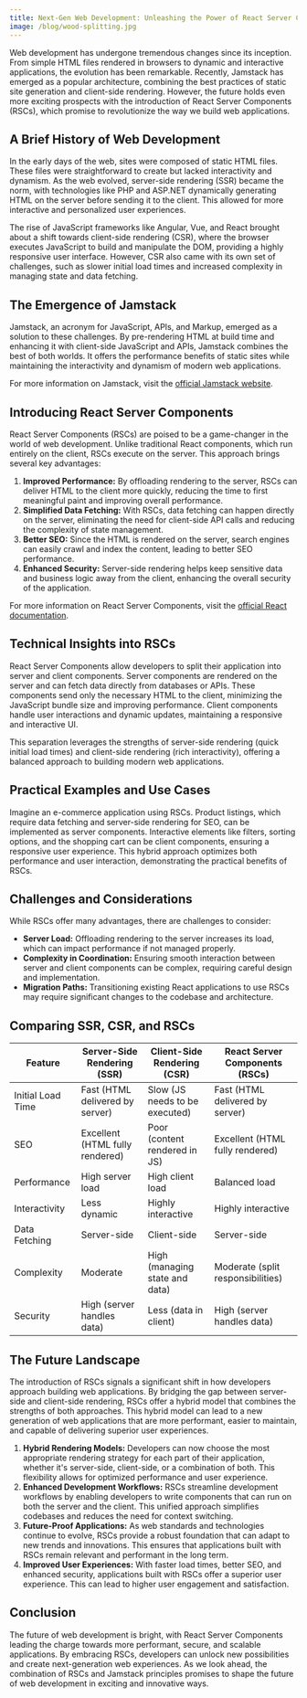 ```yaml
---
title: Next-Gen Web Development: Unleashing the Power of React Server Components
image: /blog/wood-splitting.jpg
---
```


Web development has undergone tremendous changes since its inception. From simple HTML files rendered in browsers to dynamic and interactive applications, the evolution has been remarkable. Recently, Jamstack has emerged as a popular architecture, combining the best practices of static site generation and client-side rendering. However, the future holds even more exciting prospects with the introduction of React Server Components (RSCs), which promise to revolutionize the way we build web applications.

## A Brief History of Web Development

In the early days of the web, sites were composed of static HTML files. These files were straightforward to create but lacked interactivity and dynamism. As the web evolved, server-side rendering (SSR) became the norm, with technologies like PHP and ASP.NET dynamically generating HTML on the server before sending it to the client. This allowed for more interactive and personalized user experiences.

The rise of JavaScript frameworks like Angular, Vue, and React brought about a shift towards client-side rendering (CSR), where the browser executes JavaScript to build and manipulate the DOM, providing a highly responsive user interface. However, CSR also came with its own set of challenges, such as slower initial load times and increased complexity in managing state and data fetching.

## The Emergence of Jamstack

Jamstack, an acronym for JavaScript, APIs, and Markup, emerged as a solution to these challenges. By pre-rendering HTML at build time and enhancing it with client-side JavaScript and APIs, Jamstack combines the best of both worlds. It offers the performance benefits of static sites while maintaining the interactivity and dynamism of modern web applications.

For more information on Jamstack, visit the [official Jamstack website](https://jamstack.org/).

## Introducing React Server Components

React Server Components (RSCs) are poised to be a game-changer in the world of web development. Unlike traditional React components, which run entirely on the client, RSCs execute on the server. This approach brings several key advantages:

1. **Improved Performance:** By offloading rendering to the server, RSCs can deliver HTML to the client more quickly, reducing the time to first meaningful paint and improving overall performance.
2. **Simplified Data Fetching:** With RSCs, data fetching can happen directly on the server, eliminating the need for client-side API calls and reducing the complexity of state management.
3. **Better SEO:** Since the HTML is rendered on the server, search engines can easily crawl and index the content, leading to better SEO performance.
4. **Enhanced Security:** Server-side rendering helps keep sensitive data and business logic away from the client, enhancing the overall security of the application.

For more information on React Server Components, visit the [official React documentation](https://react.dev/blog/2020/12/21/data-fetching-with-react-server-components).

## Technical Insights into RSCs

React Server Components allow developers to split their application into server and client components. Server components are rendered on the server and can fetch data directly from databases or APIs. These components send only the necessary HTML to the client, minimizing the JavaScript bundle size and improving performance. Client components handle user interactions and dynamic updates, maintaining a responsive and interactive UI.

This separation leverages the strengths of server-side rendering (quick initial load times) and client-side rendering (rich interactivity), offering a balanced approach to building modern web applications.

## Practical Examples and Use Cases

Imagine an e-commerce application using RSCs. Product listings, which require data fetching and server-side rendering for SEO, can be implemented as server components. Interactive elements like filters, sorting options, and the shopping cart can be client components, ensuring a responsive user experience. This hybrid approach optimizes both performance and user interaction, demonstrating the practical benefits of RSCs.

## Challenges and Considerations

While RSCs offer many advantages, there are challenges to consider:

- **Server Load:** Offloading rendering to the server increases its load, which can impact performance if not managed properly.
- **Complexity in Coordination:** Ensuring smooth interaction between server and client components can be complex, requiring careful design and implementation.
- **Migration Paths:** Transitioning existing React applications to use RSCs may require significant changes to the codebase and architecture.

## Comparing SSR, CSR, and RSCs

| Feature                    | Server-Side Rendering (SSR)         | Client-Side Rendering (CSR)         | React Server Components (RSCs)    |
|----------------------------|-------------------------------------|-------------------------------------|------------------------------------|
| Initial Load Time          | Fast (HTML delivered by server)     | Slow (JS needs to be executed)      | Fast (HTML delivered by server)    |
| SEO                        | Excellent (HTML fully rendered)     | Poor (content rendered in JS)       | Excellent (HTML fully rendered)    |
| Performance                | High server load                    | High client load                    | Balanced load                      |
| Interactivity              | Less dynamic                        | Highly interactive                  | Highly interactive                 |
| Data Fetching              | Server-side                         | Client-side                         | Server-side                        |
| Complexity                 | Moderate                            | High (managing state and data)      | Moderate (split responsibilities)  |
| Security                   | High (server handles data)          | Less (data in client)           | High (server handles data)         |

## The Future Landscape

The introduction of RSCs signals a significant shift in how developers approach building web applications. By bridging the gap between server-side and client-side rendering, RSCs offer a hybrid model that combines the strengths of both approaches. This hybrid model can lead to a new generation of web applications that are more performant, easier to maintain, and capable of delivering superior user experiences.

1. **Hybrid Rendering Models:** Developers can now choose the most appropriate rendering strategy for each part of their application, whether it's server-side, client-side, or a combination of both. This flexibility allows for optimized performance and user experience.
2. **Enhanced Development Workflows:** RSCs streamline development workflows by enabling developers to write components that can run on both the server and the client. This unified approach simplifies codebases and reduces the need for context switching.
3. **Future-Proof Applications:** As web standards and technologies continue to evolve, RSCs provide a robust foundation that can adapt to new trends and innovations. This ensures that applications built with RSCs remain relevant and performant in the long term.
4. **Improved User Experiences:** With faster load times, better SEO, and enhanced security, applications built with RSCs offer a superior user experience. This can lead to higher user engagement and satisfaction.

## Conclusion

The future of web development is bright, with React Server Components leading the charge towards more performant, secure, and scalable applications. By embracing RSCs, developers can unlock new possibilities and create next-generation web experiences. As we look ahead, the combination of RSCs and Jamstack principles promises to shape the future of web development in exciting and innovative ways.
